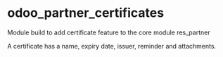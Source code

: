 # odoo_partner_certificates

Module build to add certificate feature to the core module res_partner

A certificate has a name, expiry date, issuer, reminder and attachments.